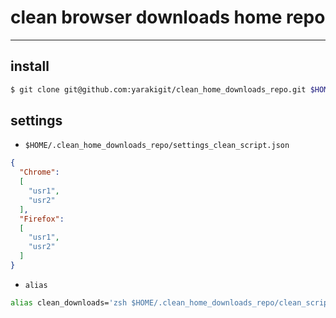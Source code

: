 # clean browser downloads home repo
---
## install
~~~zsh
$ git clone git@github.com:yarakigit/clean_home_downloads_repo.git $HOME/.clean_home_downloads_repo
~~~

## settings
- `$HOME/.clean_home_downloads_repo/settings_clean_script.json`
~~~json
{
  "Chrome":
  [
    "usr1",
    "usr2"
  ],
  "Firefox":
  [
    "usr1",
    "usr2"
  ]
}
~~~
- `alias`
~~~bash
alias clean_downloads='zsh $HOME/.clean_home_downloads_repo/clean_script.sh'
~~~